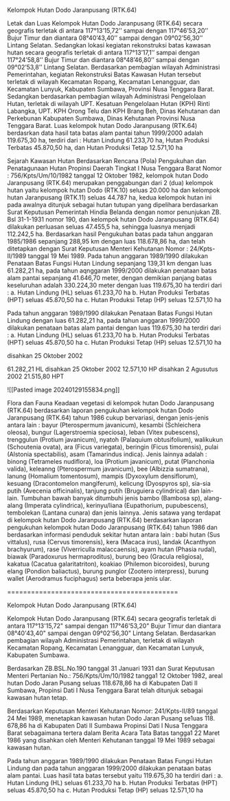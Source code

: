 Kelompok Hutan Dodo Jaranpusang (RTK.64)

Letak dan Luas
Kelompok Hutan Dodo Jaranpusang (RTK.64) secara geografis terletak di antara 117°13’15,72’’ sampai dengan 117°46’53,20’’ Bujur Timur dan diantara 08°40’43,40’’ sampai dengan 09°02’56,30’’ Lintang Selatan. Sedangkan lokasi kegiatan rekonstruksi batas kawasan hutan secara geografis terletak di antara 117°13’17,1’’ sampai dengan 117°24’58,8’’ Bujur Timur dan diantara 08°48’46,80’’ sampai dengan 09°02’53,8’’ Lintang Selatan. 
Berdasarkan pembagian wilayah Administrasi Pemerintahan, kegiatan Rekonstruksi Batas Kawasan Hutan tersebut terletak di wilayah Kecamatan Ropang, Kecamatan Lenangguar,  dan Kecamatan Lunyuk, Kabupaten Sumbawa, Provinsi Nusa Tenggara Barat. Sedangkan berdasarkan pembagian wilayah Administrasi Pengelolaan Hutan, terletak di wilayah UPT. Kesatuan Pengelolaan Hutan (KPH) Rinti Labangka, UPT. KPH Orong Telu dan KPH Brang Beh, Dinas Kehutanan dan Perkebunan Kabupaten Sumbawa, Dinas Kehutanan Provinsi Nusa Tenggara Barat.
Luas kelompok hutan Dodo Jaranpusang (RTK.64) berdasrkan data hasil tata batas alam pantai tahun 1999/2000 adalah 119.675,30 ha, terdiri dari : Hutan Lindung 61.233,70 ha, Hutan Produksi Terbatas  45.870,50 ha, dan Hutan Produksi Tetap  12.571,10 ha

Sejarah Kawasan Hutan
Berdasarkan Rencana (Pola) Pengukuhan dan Penatagunaan Hutan Propinsi Daerah Tingkat I Nusa Tenggara Barat Nomor : 756/Kpts/Um/10/1982 tanggal 12 Oktober 1982, kelompok hutan Dodo Jaranpusang (RTK.64) merupakan penggabungan dari 2 (dua) kelompok hutan yaitu kelompok hutan Dodo (RTK.10) seluas 20.000 ha  dan kelompok hutan Jaranpusang (RTK.11) seluas 44.787 ha, kedua kelompok hutan ini pada awalnya ditunjuk sebagai hutan tutupan yang dipelihara berdasarkan Surat Keputusan Pemerintah  Hindia Belanda dengan nomor penunjukan ZB. Bsl 31-1-1931 nomor 190, dan kelompok hutan Dodo Jaranpusang (RTK.64) dilakukan perluasan seluas 47.455,5 ha, sehingga luasnya menjadi 112.242,5 ha.
Berdasarkan hasil Pengukuhan batas pada tahun anggaran 1985/1986 sepanjang 288,95 km dengan luas 118.678,86 ha, dan telah ditetapkan dengan Surat Keputusan Menteri Kehutanan Nomor : 24/Kpts-II/1989 tanggal 19 Mei 1989. Pada tahun anggaran 1989/1990 dilakukan Penataan Batas Fungsi Hutan Lindung sepanjang 139,31 km dengan luas 61.282,21 ha, pada tahun aqnggaran 1999/2000 dilakukan penataan batas alam pantai sepanjang 41.646,70 meter, dengan demikian panjang batas keseluruhan adalah 330.224,30 meter dengan luas 119.675,30 ha terdiri dari :
a. Hutan Lindung (HL) seluas  61.233,70 ha
b. Hutan Produksi Terbatas (HPT) seluas 45.870,50 ha
c. Hutan Produksi Tetap (HP) seluas  12.571,10 ha


Pada tahun anggaran 1989/1990 dilakukan Penataan Batas Fungsi Hutan Lindung dengan luas 61.282,21 ha, pada tahun anggaran 1999/2000 dilakukan penataan batas alam pantai dengan luas 119.675,30 ha terdiri dari :
a. Hutan Lindung (HL) seluas  61.233,70 ha
b. Hutan Produksi Terbatas (HPT) seluas 45.870,50 ha
c. Hutan Produksi Tetap (HP) seluas  12.571,10 ha

disahkan 25 Oktober 2002

61.282,21 HL disahkan 25 Oktober 2002
12.571,10 HP disahkan 2 Agusutus 2002
21.515,80 HPT

![[Pasted image 20240129155834.png]]

Flora dan Fauna
Keadaan vegetasi di kelompok hutan Dodo Jaranpusang (RTK.64) berdasarkan laporan pengukuhan kelompok hutan Dodo Jaranpusang (RTK.64) tahun 1986 cukup bervariasi, dengan jenis-jenis antara lain : bayur (Pterospermum javanicum), kesambi (Schleichera oleosa), bungur (Lagerstroemia speciosa), leban (Vitex pubescens), trenggulun (Protium javanicum), nyatoh (Palaquium obtusifolium), walikukun (Schoutenia ovata), ara (Ficus variegata), beringin (Ficus timorensis), pulai (Alstonia spectabilis), asam (Tamarindus indica). Jenis lainnya adalah : binong (Tetrameles nudiflora), loa (Protium javanicum), putat (Planchonia valida), keleanng (Pterospermum javanicum), bee (Albizzia sumatrana), lanung (Homalium tomentosum), mampis (Dyxoxylum densiflorum), kesuang (Dracontomelon mangiferum), kelicung (Dyospyros sp), sia-sia putih (Avecenia officinalis), tanjung putih (Bruguiera cylindrical) dan lain-lain. Tumbuhan bawah banyak ditumbuhi jenis bambo (Bambosa sp), alang-alang (Imperata cylindrica), kerinyu/liana (Eupathorium, pupubescens), tembolekan (Lantana cunara) dan jenis lainnya.
Jenis satawa yang terdapat di kelompok hutan Dodo Jaranpusang (RTK.64) berdasarkan laporan pengukuhan kelompok hutan Dodo Jaranpusang (RTK.64) tahun 1986 dan berdasarkan informasi penduduk sekitar hutan antara lain : babi hutan (Sus vittalus), rusa (Cervus timorensis), kera (Macaca irus), landak (Acanthyon brachyurum), rase (Viverriculla malaccaensis), ayam hutan (Phasia rudal), biawak (Paradoxurus hermaproditus), burung beo (Gracula religiosa), kakatua (Cacatua galaritatriton), koakiao (Philemon bicoroides), burung elang (Pondion baliactus), burung punglor (Zootero interpress), burung wallet (Aerodramus fuciphagus) serta beberapa jenis ular.


===========================================


Kelompok Hutan Dodo Jaranpusang (RTK.64)

Kelompok Hutan Dodo Jaranpusang (RTK.64) secara geografis terletak di antara 117°13'15,72" sampai dengan 117°46'53,20" Bujur Timur dan diantara 08°40'43,40" sampai dengan 09°02'56,30" Lintang Selatan. Berdasarkan pembagian wilayah Administrasi Pemerintahan, terletak di wilayah Kecamatan Ropang, Kecamatan Lenangguar, dan Kecamatan Lunyuk, Kabupaten Sumbawa.

Berdasarkan ZB.BSL.No.190 tanggal 31 Januari 1931 dan Surat Keputusan Menteri Pertanian No.: 756/Kpts/Um/10/1982 tangga1 12 Oktober 1982, areal hutan Dodo Jaran Pusang seluas 118.678,86 ha di Kabupaten Dati II Sumbawa, Propinsi Dati I Nusa Tenggara Barat telah ditunjuk sebagai kawasan hutan tetap.

Berdasarkan Keputusan Menteri Kehutanan Nomor: 241/Kpts-II/89 tanggal 24 Mei 1989, menetapkan kawasan hutan Dodo Jaran Pusang se1uas 118. 678,86 ha di Kabupaten Dati II Sumbawa Propinsi Dati I Nusa Tenggara Barat sebagaimana tertera dalam Berita Acara Tata Batas tangga1 22 Maret 1986 yang disahkan oleh Menteri Kehutanan tanggal 19 Mei 1989 sebagai kawasan hutan.

Pada tahun anggaran 1989/1990 dilakukan Penataan Batas Fungsi Hutan Lindung dan pada tahun anggaran 1999/2000 dilakukan penataan batas alam pantai. Luas hasil tata batas tersebut yaitu 119.675,30 ha terdiri dari :
a. Hutan Lindung (HL) seluas  61.233,70 ha
b. Hutan Produksi Terbatas (HPT) seluas 45.870,50 ha
c. Hutan Produksi Tetap (HP) seluas  12.571,10 ha